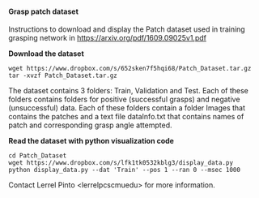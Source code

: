 #### Grasp patch dataset ####
Instructions to download and display the Patch dataset used in training grasping network in
https://arxiv.org/pdf/1609.09025v1.pdf

**Download the dataset**
```
wget https://www.dropbox.com/s/652sken7f5hqi68/Patch_Dataset.tar.gz
tar -xvzf Patch_Dataset.tar.gz
```
The dataset contains 3 folders: Train, Validation and Test.
Each of these folders contains folders for positive (successful grasps) and negative (unsuccessful) data. Each of these folders contain a folder Images that contains the patches and a text file dataInfo.txt that contains names of patch and corresponding grasp angle attempted.

**Read the dataset with python visualization code**
```
cd Patch_Dataset
wget https://www.dropbox.com/s/lfk1tk0532kblg3/display_data.py
python display_data.py --dat 'Train' --pos 1 --ran 0 --msec 1000
```

Contact Lerrel Pinto <lerrelp<at>cs<dot>cmu<dot>edu> for more information.